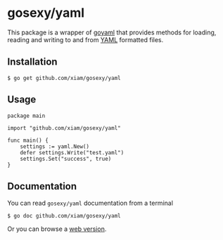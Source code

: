 # gosexy/yaml

This package is a wrapper of [goyaml](http://launchpad.net/goyaml) that provides methods for loading, reading and writing to and from [YAML](http://www.yaml.org/) formatted files.

## Installation

	$ go get github.com/xiam/gosexy/yaml

## Usage

	package main

	import "github.com/xiam/gosexy/yaml"

	func main() {
		settings := yaml.New()
		defer settings.Write("test.yaml")
		settings.Set("success", true)
	}

## Documentation

You can read ``gosexy/yaml`` documentation from a terminal

	$ go doc github.com/xiam/gosexy/yaml

Or you can browse a [web version](http://go.pkgdoc.org/github.com/xiam/gosexy/yaml).

